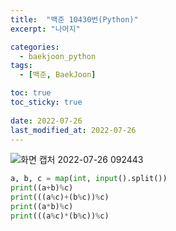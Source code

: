 ```yaml
---
title:  "백준 10430번(Python)"
excerpt: "나머지"

categories:
  - baekjoon_python
tags:
  - [백준, BaekJoon]

toc: true
toc_sticky: true
 
date: 2022-07-26
last_modified_at: 2022-07-26
---
```


![화면 캡처 2022-07-26 092443](https://user-images.githubusercontent.com/106606698/180896854-69723249-bb40-4b3a-b97c-859dbaa41bde.png)
 
```python
a, b, c = map(int, input().split())
print((a+b)%c)
print(((a%c)+(b%c))%c)
print((a*b)%c)
print(((a%c)*(b%c))%c)
```